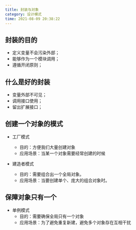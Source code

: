 ```yaml
---
title: 封装与对象
category: 设计模式
time: 2021-08-09 20:38:22
---
```


## 封装的目的

- 定义变量不会污染外部；
- 能够作为一个模块调用；
- 遵循开闭原则；

## 什么是好的封装

- 变量外部不可见；
- 调用接口使用；
- 留出扩展接口；

## 创建一个对象的模式

- 工厂模式
  - 目的：方便我们大量创建对象
  - 应用场景：当某一个对象需要经常创建的时候

- 建造者模式
  - 目的：需要组合出一个全局对象。
  - 应用场景：当要创建单个、庞大的组合对象时。

## 保障对象只有一个

- 单例模式
  - 目的：需要确保全局只有一个对象
  - 应用场景：为了避免重复新建，避免多个对象存在互相干扰
